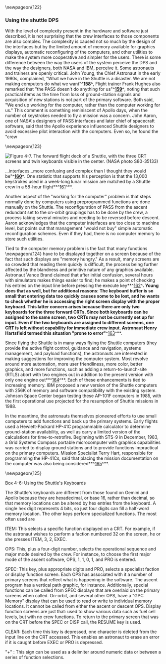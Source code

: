 \newpageon{122}

### Using the shuttle DPS

With the level of complexity present in the hardware and
software just described, it is not surprising that the crew interfaces
to those components are also complex. The complexity is caused not so
much by the design of the interfaces but by the limited amount of memory
available for graphics displays, automatic reconfiguring of the
computers, and other utilities to make the system more cooperative and
simpler for the users. There is some difference between the way the
users of the system perceive the DPS and the way the designers, both
NASA and IBM, perceive it. Some astronauts and trainers are openly
critical. John Young, the Chief Astronaut in the early 1980s,
complained, "What we have in the Shuttle is a disaster. We are not
making computers do what we want"**^[158](Source4.html)^**, Flight
trainer Frank Hughes also remarked that "the PASS doesn't do anything
for us"**^[159](Source4.html)^**, noting that such practical items as
the time from loss of ground-station signals and acquisition of new
stations is not part of the primary software. Both said, "We end up
working for the computer, rather than the computer working for us." This
comment is something reminiscent of Apollo days, when the number of
keystrokes needed to fly a mission was a concern. John Aaron, one of
NASA's designers of PASS interfaces and later chief of spacecraft
software, said that the Apollo experience influenced Shuttle designers
to avoid excessive pilot interaction with the computers. Even so, he
found the "crew

\newpageon{123}

![Figure 4-7. The forward flight deck of a Shuttle, with the three CRT
screens and twin keyboards visible in the center. (NASA photo
S80-35133)](images/p123.jpg)

...interfaces...more confusing and complex than I thought they would
be"**^[160](Source4.html)^**. One statistic that supports his perception
is that the 13,000 keystrokes used in a week-long lunar mission are
matched by a Shuttle crew in a 58-hour flight**^[161](Source4.html)^**.

Another aspect of the "working for the computer" problem is that steps
normally done by computers using preprogrammed functions are done
manually on the Shuttle. The reconfiguration of PASS from the ascent
redundant set to the on-orbit groupings has to be done by the crew, a
process taking several minutes and needing to be reversed before
descent. Aaron acknowledges that the computer interfaces are too close
to machine level, but points out that management "would not buy" simple
automatic reconfiguration schemes. Even if they had, there is no
computer memory to store such utilities.

Tied to the computer memory problem is the fact that many functions
\newpageon{124} have to be displayed together on a screen because of the
fact that such displays are "memory hungry." As a result, many screens
are so crowded that reading them quickly is difficult, the process being
further affected by the blandness and primitive nature of any graphics
available. Astronaut Vance Brand claimed that after initial confusion,
several hours with simulators makes things easier to find; he makes a
point of checking his entries on the input line before pressing the
execute key**^[162](Source4.html)^**. Young does that as well, but for
additional reasons: The keyboard buffer is so small that entering data
too quickly causes some to be lost, and he wants to check whether he is
accessing the right screen display with the proper keyboard. This latter
concern arises because there are only two keyboards for the three
forward CRTs. Since both keyboards can be assigned to the same screen,
two CRTs may not be currently set up for input. Even if the two
keyboards are assigned to different screens, one CRT is left without
capability for immediate crew input. Astronaut Henry Hartsfield termed
this situation "prone to error"**^[163](Source4.html)^**.

Since flying the Shuttle is in many ways flying the Shuttle computers
(they provide the active flight control, guidance and navigation,
systems management, and payload functions), the astronauts are
interested in making suggestions for improving the computer system. Most
revolve around more automation, more user friendliness, more color,
better graphics, and more functions, such as adding a
return-to-launch-site (RTLS) abort with two engines out in addition to
the present version with only one engine out**^[164](Source4.html)^**.
Each of these enhancements is tied to increasing memory. IBM proposed a
new version of the Shuttle computers with 256K of memory and software
compatibility with the existing system. Johnson Space Center began
testing these AP-101F computers in 1985, with the first operational use
projected for the resumption of Shuttle missions in 1988.

In the meantime, the astronauts themselves pioneered efforts to use
small computers to add functions and back up the primary systems. Early
flights used a Hewlett-Packard HP-41C programmable calculator to
determine ground-station availability, as well as carry a limited
version of the calculations for time-to-retrofire. Beginning with STS-9
in December, 1983, a Grid Systems Compass portable microcomputer with
graphics capabilities was carried to display ground stations and to
provide functions impractical on the primary computers. Mission
Specialist Terry Hart, responsible for programming the HP-41Cs, said
that placing the mission documentation on the computer was also being
considered**^[165](Source4.html)^**.

\newpageon{125}

<div class="inbox">Box 4-6: Using the Shuttle's Keyboards

The Shuttle's keyboards are different from those found on Gemini and
Apollo because they are hexadecimal, or base 16, rather than decimal, so
that memory locations can be altered by hex entries from the keyboard. A
single hex digit represents 4 bits, so just four digits can fill a
half-word memory location. The other keys perform specialized functions.
The most often used are

ITEM: This selects a specific function displayed on a CRT. For example,
if the astronaut wishes to perform a faction numbered 32 on the screen,
he or she presses ITEM, 3, 2, EXEC.

OPS: This, plus a four-digit number, selects the operational sequence
and major mode desired by the crew. For instance, to choose the first
major mode of the ascent software, OPS, 1, 1, 0, 1, and PRO is entered.

SPEC: This key, plus appropriate digits and PRO, selects a specialist
faction or display function screen. Each OPS has associated with it a
number of primary screens that reflect what is happening in the
software. The ascent program has a vertical path graphic, for instance.
Additionally, special functions can be called from SPEC displays that
are overlaid on the primary screens when called. On-orbit, and several
other OPS, have a "GPC Memory" display that can be used to read or write
to individual memory locations. It cannot be called from either the
ascent or descent OPS. Display function screens are just that: used to
show various data such as fuel cell levels, but with no crew functions.
To return to the primary screen that was on the CRT before the SPEC or
DISP call, the RESUME key is used.

CLEAR: Each time this key is depressed, one character is deleted from
the input line on the CRT accessed. This enables an astronaut to erase
an error if it is caught before EXEC or PRO is depressed.

"+" : This sign can be used as a delimiter around numeric data or
between a series of function selections.

</div>
